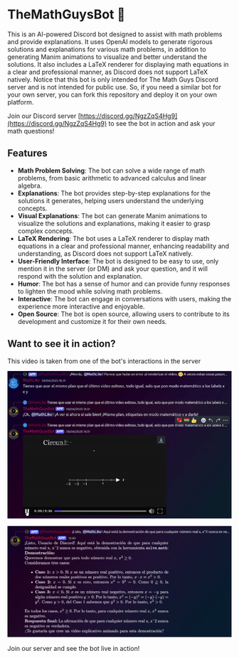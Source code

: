 # TheMathGuysBot 🤖
This is an AI-powered Discord bot designed to assist with math problems and provide explanations. It uses OpenAI models to generate rigorous solutions and explanations for various math problems, in addition to generating Manim animations to visualize and better understand the solutions. It also includes a LaTeX renderer for displaying math equations in a clear and professional manner, as Discord does not support LaTeX natively. Notice that this bot is only intended for The Math Guys Discord server and is not intended for public use. So, if you need a similar bot for your own server, you can fork this repository and deploy it on your own platform.

Join our Discord server [https://discord.gg/NgzZqS4Hg9](https://discord.gg/NgzZqS4Hg9) to see the bot in action and ask your math questions!

## Features
- **Math Problem Solving**: The bot can solve a wide range of math problems, from basic arithmetic to advanced calculus and linear algebra.
- **Explanations**: The bot provides step-by-step explanations for the solutions it generates, helping users understand the underlying concepts.
- **Visual Explanations**: The bot can generate Manim animations to visualize the solutions and explanations, making it easier to grasp complex concepts.
- **LaTeX Rendering**: The bot uses a LaTeX renderer to display math equations in a clear and professional manner, enhancing readability and understanding, as Discord does not support LaTeX natively.
- **User-Friendly Interface**: The bot is designed to be easy to use, only mention it in the server (or DM) and ask your question, and it will respond with the solution and explanation.
- **Humor**: The bot has a sense of humor and can provide funny responses to lighten the mood while solving math problems.
- **Interactive**: The bot can engage in conversations with users, making the experience more interactive and enjoyable.
- **Open Source**: The bot is open source, allowing users to contribute to its development and customize it for their own needs.

## Want to see it in action?
This video is taken from one of the bot's interactions in the server

![Manim demo](https://raw.githubusercontent.com/MathItYT/themathguysbot/refs/heads/main/assets/manim-demo.gif)

![LaTeX and math demo](https://raw.githubusercontent.com/MathItYT/themathguysbot/refs/heads/main/assets/latex-math-demo.png)

Join our server and see the bot live in action!
